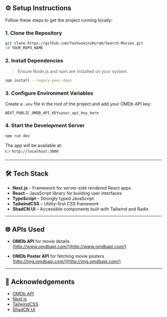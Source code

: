 ## ⚙️ Setup Instructions

Follow these steps to get the project running locally:

### 1. Clone the Repository

```bash
git clone https://github.com/YashaswiniKuram/Search-Movies.git
cd YOUR_REPO_NAME
```

### 2. Install Dependencies

> Ensure Node.js and npm are installed on your system.

```bash
npm install --legacy-peer-deps
```

### 3. Configure Environment Variables

Create a `.env` file in the root of the project and add your OMDb API key:

```env
NEXT_PUBLIC_OMDB_API_KEY=your_api_key_here
```

### 4. Start the Development Server

```bash
npm run dev
```

The app will be available at:  
👉 `http://localhost:3000`

---

## 🛠️ Tech Stack

- **Next.js** – Framework for server-side rendered React apps
- **React** – JavaScript library for building user interfaces
- **TypeScript** – Strongly typed JavaScript
- **TailwindCSS** – Utility-first CSS framework
- **ShadCN UI** – Accessible components built with Tailwind and Radix

---

## 🌐 APIs Used

- **OMDb API** for movie details  
  [http://www.omdbapi.com/](http://www.omdbapi.com/)

- **OMDb Poster API** for fetching movie posters  
  [http://img.omdbapi.com/](http://img.omdbapi.com/)

---

## 🙌 Acknowledgements

- [OMDb API](http://www.omdbapi.com/)
- [Next.js](https://nextjs.org/)
- [TailwindCSS](https://tailwindcss.com/)
- [ShadCN UI](https://ui.shadcn.dev/)
